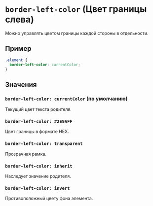 # `border-left-color` (Цвет границы слева)

Можно управлять цветом границы каждой стороны в отдельности.

## Пример

```css
.element {
  border-left-color: currentColor;
}
```

## Значения

### `border-left-color: currentColor` (по умолчанию)

Текущий цвет текста родителя.

### `border-left-color: #2E9AFF`

Цвет границы в формате HEX.

### `border-left-color: transparent`

Прозрачная рамка.

### `border-left-color: inherit`

Наследует значение родителя.

### `border-left-color: invert`

Противоположный цвету фона элемента.
